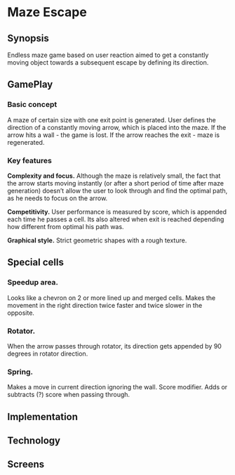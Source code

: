 # Maze Escape

## Synopsis
Endless maze game based on user reaction aimed to get a constantly moving object towards a subsequent escape by defining its direction.
## GamePlay
### Basic concept
A maze of certain size with one exit point is generated.
User defines the direction of a constantly moving arrow, which is placed into the maze. 
If the arrow hits a wall - the game is lost.
If the arrow reaches the exit - maze is regenerated.
### Key features

**Complexity and focus.** Although the maze is relatively small, the fact that the arrow starts moving instantly (or after a short period of time after maze generation) doesn’t allow the user to look through and find the optimal path, as he needs to focus on the arrow.

**Competitivity.** 
User performance is measured by score, which is appended each time he passes a cell. Its also altered when exit is reached depending how different from optimal his path was.

**Graphical style.** 
Strict geometric shapes with a rough texture.

## Special cells
### Speedup area. 
Looks like a chevron on 2 or more lined up and merged cells. Makes the movement in the right direction twice faster and twice slower in the opposite.
### Rotator. 
When the arrow passes through rotator, its direction gets appended by 90 degrees in rotator direction.
### Spring. 
Makes a move in current direction ignoring the wall.
Score modifier. Adds or subtracts (?) score when passing through.

## Implementation
## Technology
## Screens
